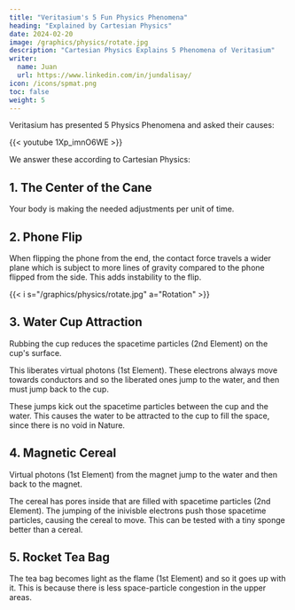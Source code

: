 ```yaml
---
title: "Veritasium's 5 Fun Physics Phenomena"
heading: "Explained by Cartesian Physics"
date: 2024-02-20
image: /graphics/physics/rotate.jpg
description: "Cartesian Physics Explains 5 Phenomena of Veritasium"
writer:
  name: Juan
  url: https://www.linkedin.com/in/jundalisay/
icon: /icons/spmat.png
toc: false
weight: 5
---
```


Veritasium has presented 5 Physics Phenomena and asked their causes:

{{< youtube 1Xp_imnO6WE >}}


We answer these according to Cartesian Physics:


## 1. The Center of the Cane

Your body is making the needed adjustments per unit of time.


## 2. Phone Flip

When flipping the phone from the end, the contact force travels a wider plane which is subject to more lines of gravity compared to the phone flipped from the side. This adds instability to the flip.

{{< i s="/graphics/physics/rotate.jpg" a="Rotation" >}}


## 3. Water Cup Attraction 

Rubbing the cup reduces the spacetime particles (2nd Element) on the cup's surface.

This liberates virtual photons (1st Element). These electrons always move towards conductors and so the liberated ones jump to the water, and then must jump back to the cup. 

These jumps kick out the spacetime particles between the cup and the water. This causes the water to be attracted to the cup to fill the space, since there is no void in Nature.

## 4. Magnetic Cereal

Virtual photons (1st Element) from the magnet jump to the water and then back to the magnet. 

The cereal has pores inside that are filled with spacetime particles (2nd Element). The jumping of the inivisble electrons push those spacetime particles, causing the cereal to move. This can be tested with a tiny sponge better than a cereal. 

## 5. Rocket Tea Bag

The tea bag becomes light as the flame (1st Element) and so it goes up with it. This is because there is less space-particle congestion in the upper areas. 
